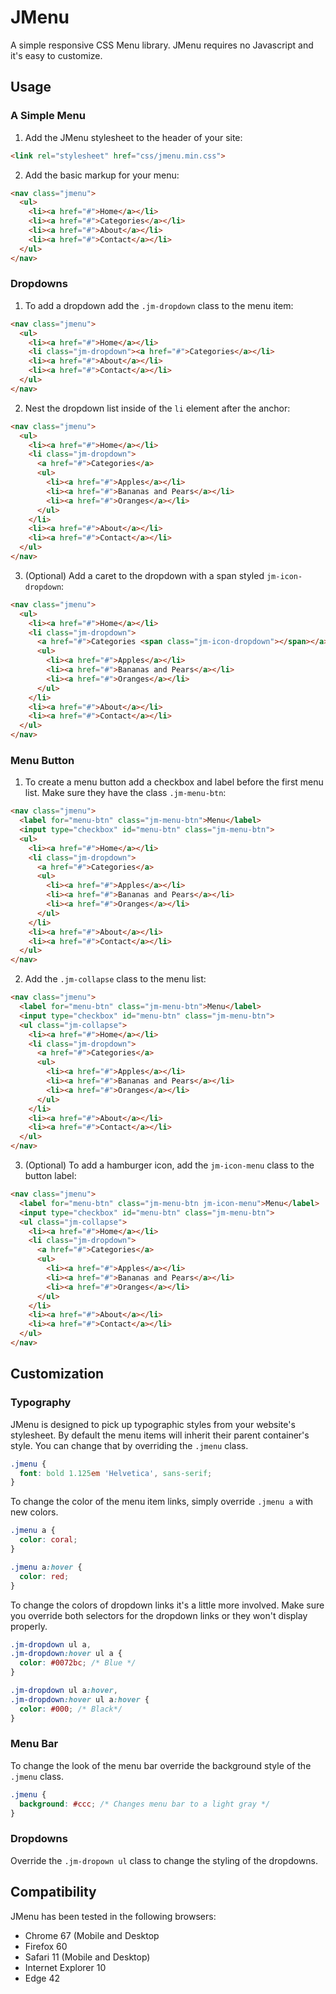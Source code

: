 # JMenu
A simple responsive CSS Menu library. JMenu requires no Javascript and it's 
easy to customize.

## Usage

### A Simple Menu

1. Add the JMenu stylesheet to the header of your site:
```html
<link rel="stylesheet" href="css/jmenu.min.css">
```

2. Add the basic markup for your menu:

```html
<nav class="jmenu">
  <ul>
    <li><a href="#">Home</a></li>
    <li><a href="#">Categories</a></li>
    <li><a href="#">About</a></li>
    <li><a href="#">Contact</a></li>
  </ul>
</nav>
```

### Dropdowns
1. To add a dropdown add the `.jm-dropdown` class to the menu item:
```html
<nav class="jmenu">
  <ul>
    <li><a href="#">Home</a></li>
    <li class="jm-dropdown"><a href="#">Categories</a></li>
    <li><a href="#">About</a></li>
    <li><a href="#">Contact</a></li>
  </ul>
</nav>
```

2. Nest the dropdown list inside of the `li` element after the anchor:
```html
<nav class="jmenu">
  <ul>
    <li><a href="#">Home</a></li>
    <li class="jm-dropdown">
      <a href="#">Categories</a>
      <ul>
        <li><a href="#">Apples</a></li>
        <li><a href="#">Bananas and Pears</a></li>
        <li><a href="#">Oranges</a></li>
      </ul>
    </li>
    <li><a href="#">About</a></li>
    <li><a href="#">Contact</a></li>
  </ul>
</nav>
```

3. (Optional) Add a caret to the dropdown with a span styled 
`jm-icon-dropdown`:
```html
<nav class="jmenu">
  <ul>
    <li><a href="#">Home</a></li>
    <li class="jm-dropdown">
      <a href="#">Categories <span class="jm-icon-dropdown"></span></a>
      <ul>
        <li><a href="#">Apples</a></li>
        <li><a href="#">Bananas and Pears</a></li>
        <li><a href="#">Oranges</a></li>
      </ul>
    </li>
    <li><a href="#">About</a></li>
    <li><a href="#">Contact</a></li>
  </ul>
</nav>
```

### Menu Button 
1. To create a menu button add a checkbox and label before the first menu 
list. Make sure they have the class `.jm-menu-btn`:
```html
<nav class="jmenu">
  <label for="menu-btn" class="jm-menu-btn">Menu</label>
  <input type="checkbox" id="menu-btn" class="jm-menu-btn">
  <ul>
    <li><a href="#">Home</a></li>
    <li class="jm-dropdown">
      <a href="#">Categories</a>
      <ul>
        <li><a href="#">Apples</a></li>
        <li><a href="#">Bananas and Pears</a></li>
        <li><a href="#">Oranges</a></li>
      </ul>
    </li>
    <li><a href="#">About</a></li>
    <li><a href="#">Contact</a></li>
  </ul>
</nav>
```

2. Add the `.jm-collapse` class to the menu list:
```html
<nav class="jmenu">
  <label for="menu-btn" class="jm-menu-btn">Menu</label>
  <input type="checkbox" id="menu-btn" class="jm-menu-btn">
  <ul class="jm-collapse">
    <li><a href="#">Home</a></li>
    <li class="jm-dropdown">
      <a href="#">Categories</a>
      <ul>
        <li><a href="#">Apples</a></li>
        <li><a href="#">Bananas and Pears</a></li>
        <li><a href="#">Oranges</a></li>
      </ul>
    </li>
    <li><a href="#">About</a></li>
    <li><a href="#">Contact</a></li>
  </ul>
</nav>
```

3. (Optional) To add a hamburger icon, add the `jm-icon-menu` class to the 
button label:
```html
<nav class="jmenu">
  <label for="menu-btn" class="jm-menu-btn jm-icon-menu">Menu</label>
  <input type="checkbox" id="menu-btn" class="jm-menu-btn">
  <ul class="jm-collapse">
    <li><a href="#">Home</a></li>
    <li class="jm-dropdown">
      <a href="#">Categories</a>
      <ul>
        <li><a href="#">Apples</a></li>
        <li><a href="#">Bananas and Pears</a></li>
        <li><a href="#">Oranges</a></li>
      </ul>
    </li>
    <li><a href="#">About</a></li>
    <li><a href="#">Contact</a></li>
  </ul>
</nav>
```

## Customization

### Typography

JMenu is designed to pick up typographic styles from your website's
stylesheet. By default the menu items will inherit their parent container's 
style. You can change that by overriding the `.jmenu` class.

```css
.jmenu {
  font: bold 1.125em 'Helvetica', sans-serif;
}
```

To change the color of the menu item links, simply override `.jmenu a` with 
new colors.

```css
.jmenu a {
  color: coral;
}

.jmenu a:hover {
  color: red;
}
```

To change the colors of dropdown links it's a little more involved. Make sure
you override both selectors for the dropdown links or they won't display 
properly.
```css
.jm-dropdown ul a,
.jm-dropdown:hover ul a {
  color: #0072bc; /* Blue */
}

.jm-dropdown ul a:hover,
.jm-dropdown:hover ul a:hover {
  color: #000; /* Black*/
}
```

### Menu Bar

To change the look of the menu bar override the background style of the
`.jmenu` class.
```css 
.jmenu {
  background: #ccc; /* Changes menu bar to a light gray */
}
```

### Dropdowns

Override the `.jm-dropown ul` class to change the styling of the dropdowns.


## Compatibility

JMenu has been tested in the following browsers:
* Chrome 67 (Mobile and Desktop
* Firefox 60
* Safari 11 (Mobile and Desktop)
* Internet Explorer 10
* Edge 42 

